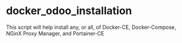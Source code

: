 # docker_odoo_installation
This script will help install any, or all, of Docker-CE, Docker-Compose, NGinX Proxy Manager, and Portainer-CE
